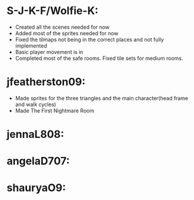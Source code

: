 # S-J-K-F/Wolfie-K:
- Created all the scenes needed for now
- Added most of the sprites needed for now
- Fixed the tilmaps not being in the correct places and not fully implemented
- Basic player movement is in
- Completed most of the safe rooms. Fixed tile sets for medium rooms.







# jfeatherston09:
- Made sprites for the three triangles and the main character(head frame and walk cycles)
- Made The First Nightmare Room









# jennaL808:










# angelaD707:










# shauryaO9:










